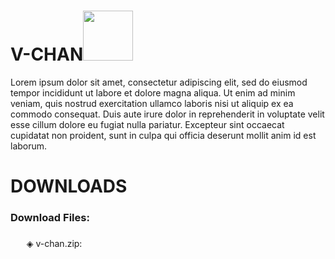 
# V-CHAN<img src="https://github.com/sdmatayoshi/V-chan/assets/106670145/4ffc0592-1370-4077-bb2b-4bced78ea58f" style="width:5rem;">
<p>Lorem ipsum dolor sit amet, consectetur adipiscing elit, sed do eiusmod tempor incididunt ut labore et dolore magna aliqua. Ut enim ad minim veniam, quis nostrud exercitation ullamco laboris nisi ut aliquip ex ea commodo consequat. Duis aute irure dolor in reprehenderit in voluptate velit esse cillum dolore eu fugiat nulla pariatur. Excepteur sint occaecat cupidatat non proident, sunt in culpa qui officia deserunt mollit anim id est laborum.</p>

# DOWNLOADS
<h3>Download Files:</h3>
ㅤㅤ◈ v-chan.zip: <a href="https://github.com/sdmatayoshi/V-chan/archive/refs/heads/v-chan.zip"><img src="https://github.com/sdmatayoshi/V-chan/assets/106670145/ce129379-faeb-48fa-98a5-0769f39e12db" style="width:1rem;margin-top:5px"></a><br>
<!--Here's a sentence with a footnote. [^1]
[^1]: This is the footnote.-->
